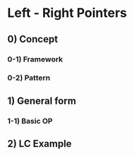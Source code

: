 # Left - Right Pointers

## 0) Concept  

### 0-1) Framework

### 0-2) Pattern

## 1) General form

### 1-1) Basic OP

## 2) LC Example
